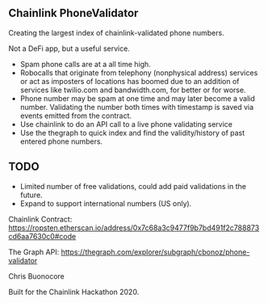 ## Chainlink PhoneValidator

Creating the largest index of chainlink-validated phone numbers.

Not a DeFi app, but a useful service.

- Spam phone calls are at a all time high.
- Robocalls that originate from telephony (nonphysical address) services or act as imposters of locations has boomed due to an addition of services like twilio.com and bandwidth.com, for better or for worse.
- Phone number may be spam at one time and may later become a valid number. Validating the number both times with timestamp is saved via events emitted from the contract.
- Use chainlink to do an API call to a live phone validating service
- Use the thegraph to quick index and find the validity/history of past entered phone numbers.

## TODO

- Limited number of free validations, could add paid validations in the future.
- Expand to support international numbers (US only).

Chainlink Contract: https://ropsten.etherscan.io/address/0x7c68a3c9477f9b7bd491f2c788873cd6aa7630c0#code

The Graph API: https://thegraph.com/explorer/subgraph/cbonoz/phone-validator

Chris Buonocore

Built for the Chainlink Hackathon 2020.
